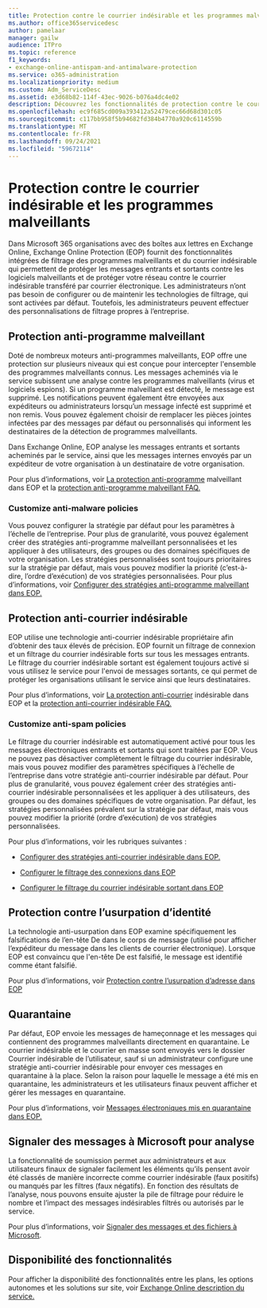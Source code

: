 ```yaml
---
title: Protection contre le courrier indésirable et les programmes malveillants
ms.author: office365servicedesc
author: pamelaar
manager: gailw
audience: ITPro
ms.topic: reference
f1_keywords:
- exchange-online-antispam-and-antimalware-protection
ms.service: o365-administration
ms.localizationpriority: medium
ms.custom: Adm_ServiceDesc
ms.assetid: e3d68b82-114f-43ec-9026-b076a4dc4e02
description: Découvrez les fonctionnalités de protection contre le courrier indésirable et les programmes malveillants disponibles dans les organisations Microsoft 365 des boîtes aux lettres Exchange Online de courrier indésirable.
ms.openlocfilehash: ec9f685cd009a393412a52479cec66d68d301c05
ms.sourcegitcommit: c117bb958f5b94682fd384b4770a920c6114559b
ms.translationtype: MT
ms.contentlocale: fr-FR
ms.lasthandoff: 09/24/2021
ms.locfileid: "59672114"
---
```

# <a name="anti-spam-and-anti-malware-protection"></a>Protection contre le courrier indésirable et les programmes malveillants

Dans Microsoft 365 organisations avec des boîtes aux lettres en Exchange Online, Exchange Online Protection (EOP) fournit des fonctionnalités intégrées de filtrage des programmes malveillants et du courrier indésirable qui permettent de protéger les messages entrants et sortants contre les logiciels malveillants et de protéger votre réseau contre le courrier indésirable transféré par courrier électronique. Les administrateurs n’ont pas besoin de configurer ou de maintenir les technologies de filtrage, qui sont activées par défaut. Toutefois, les administrateurs peuvent effectuer des personnalisations de filtrage propres à l’entreprise.

## <a name="anti-malware-protection"></a>Protection anti-programme malveillant

Doté de nombreux moteurs anti-programmes malveillants, EOP offre une protection sur plusieurs niveaux qui est conçue pour intercepter l'ensemble des programmes malveillants connus. Les messages acheminés via le service subissent une analyse contre les programmes malveillants (virus et logiciels espions). Si un programme malveillant est détecté, le message est supprimé. Les notifications peuvent également être envoyées aux expéditeurs ou administrateurs lorsqu’un message infecté est supprimé et non remis. Vous pouvez également choisir de remplacer les pièces jointes infectées par des messages par défaut ou personnalisés qui informent les destinataires de la détection de programmes malveillants.

Dans Exchange Online, EOP analyse les messages entrants et sortants acheminés par le service, ainsi que les messages internes envoyés par un expéditeur de votre organisation à un destinataire de votre organisation.

Pour plus d’informations, voir [La protection anti-programme](/microsoft-365/security/office-365-security/anti-malware-protection) malveillant dans EOP et la [protection anti-programme malveillant FAQ.](/microsoft-365/security/office-365-security/anti-malware-protection-faq-eop)

### <a name="customize-anti-malware-policies"></a>Customize anti-malware policies

Vous pouvez configurer la stratégie par défaut pour les paramètres à l’échelle de l’entreprise. Pour plus de granularité, vous pouvez également créer des stratégies anti-programme malveillant personnalisées et les appliquer à des utilisateurs, des groupes ou des domaines spécifiques de votre organisation. Les stratégies personnalisées sont toujours prioritaires sur la stratégie par défaut, mais vous pouvez modifier la priorité (c’est-à-dire, l’ordre d’exécution) de vos stratégies personnalisées. Pour plus d’informations, voir [Configurer des stratégies anti-programme malveillant dans EOP.](/microsoft-365/security/office-365-security/configure-anti-malware-policies)

## <a name="anti-spam-protection"></a>Protection anti-courrier indésirable

EOP utilise une technologie anti-courrier indésirable propriétaire afin d’obtenir des taux élevés de précision. EOP fournit un filtrage de connexion et un filtrage du courrier indésirable forts sur tous les messages entrants. Le filtrage du courrier indésirable sortant est également toujours activé si vous utilisez le service pour l'envoi de messages sortants, ce qui permet de protéger les organisations utilisant le service ainsi que leurs destinataires.

Pour plus d’informations, voir [La protection anti-courrier](/microsoft-365/security/office-365-security/anti-spam-protection) indésirable dans EOP et la [protection anti-courrier indésirable FAQ.](/microsoft-365/security/office-365-security/anti-spam-protection-faq)

### <a name="customize-anti-spam-policies"></a>Customize anti-spam policies

Le filtrage du courrier indésirable est automatiquement activé pour tous les messages électroniques entrants et sortants qui sont traitées par EOP. Vous ne pouvez pas désactiver complètement le filtrage du courrier indésirable, mais vous pouvez modifier des paramètres spécifiques à l’échelle de l’entreprise dans votre stratégie anti-courrier indésirable par défaut. Pour plus de granularité, vous pouvez également créer des stratégies anti-courrier indésirable personnalisées et les appliquer à des utilisateurs, des groupes ou des domaines spécifiques de votre organisation. Par défaut, les stratégies personnalisées prévalent sur la stratégie par défaut, mais vous pouvez modifier la priorité (ordre d’exécution) de vos stratégies personnalisées.

Pour plus d’informations, voir les rubriques suivantes :

- [Configurer des stratégies anti-courrier indésirable dans EOP.](/microsoft-365/security/office-365-security/configure-your-spam-filter-policies)

- [Configurer le filtrage des connexions dans EOP](/microsoft-365/security/office-365-security/configure-the-connection-filter-policy)

- [Configurer le filtrage du courrier indésirable sortant dans EOP](/microsoft-365/security/office-365-security/configure-the-outbound-spam-policy)

## <a name="anti-spoofing-protection"></a>Protection contre l’usurpation d’identité

La technologie anti-usurpation dans EOP examine spécifiquement les falsifications de l’en-tête De dans le corps de message (utilisé pour afficher l’expéditeur du message dans les clients de courrier électronique). Lorsque EOP est convaincu que l'en-tête De est falsifié, le message est identifié comme étant falsifié.

Pour plus d’informations, voir [Protection contre l’usurpation d’adresse dans EOP](/microsoft-365/security/office-365-security/anti-spoofing-protection)

## <a name="quarantine"></a>Quarantaine

Par défaut, EOP envoie les messages de hameçonnage et les messages qui contiennent des programmes malveillants directement en quarantaine. Le courrier indésirable et le courrier en masse sont envoyés vers le dossier Courrier indésirable de l’utilisateur, sauf si un administrateur configure une stratégie anti-courrier indésirable pour envoyer ces messages en quarantaine à la place. Selon la raison pour laquelle le message a été mis en quarantaine, les administrateurs et les utilisateurs finaux peuvent afficher et gérer les messages en quarantaine.

Pour plus d’informations, voir [Messages électroniques mis en quarantaine dans EOP.](/microsoft-365/security/office-365-security/quarantine-email-messages)

## <a name="report-messages-to-microsoft-for-analysis"></a>Signaler des messages à Microsoft pour analyse

La fonctionnalité de soumission permet aux administrateurs et aux utilisateurs finaux de signaler facilement les éléments qu’ils pensent avoir été classés de manière incorrecte comme courrier indésirable (faux positifs) ou manqués par les filtres (faux négatifs). En fonction des résultats de l’analyse, nous pouvons ensuite ajuster la pile de filtrage pour réduire le nombre et l’impact des messages indésirables filtrés ou autorisés par le service.

Pour plus d’informations, voir [Signaler des messages et des fichiers à Microsoft](/microsoft-365/security/office-365-security/report-junk-email-messages-to-microsoft).

## <a name="feature-availability"></a>Disponibilité des fonctionnalités

Pour afficher la disponibilité des fonctionnalités entre les plans, les options autonomes et les solutions sur site, voir [Exchange Online description du service.](exchange-online-service-description.md)
